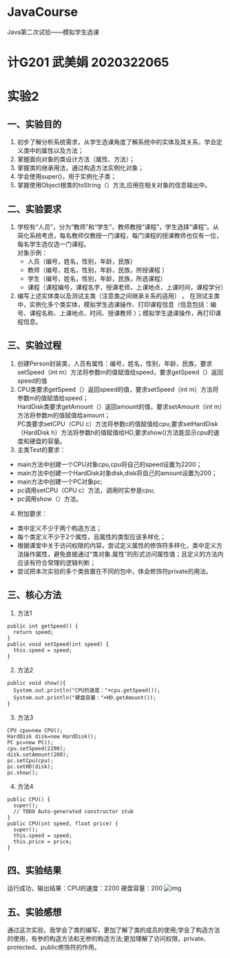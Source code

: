 # JavaCourse
Java第二次试验——模拟学生选课
# 计G201 武美娟 2020322065

# 实验2

## 一、实验目的
1. 初步了解分析系统需求，从学生选课角度了解系统中的实体及其关系，学会定义类中的属性以及方法；
2. 掌握面向对象的类设计方法（属性、方法）；
3. 掌握类的继承用法，通过构造方法实例化对象；
4. 学会使用super()，用于实例化子类；
5. 掌握使用Object根类的toString（）方法,应用在相关对象的信息输出中。
## 二、实验要求
1. 学校有“人员”，分为“教师”和“学生”，教师教授“课程”，学生选择“课程”。从简化系统考虑，每名教师仅教授一门课程，每门课程的授课教师也仅有一位，每名学生选仅选一门课程。  
对象示例： 	 
   * 人员（编号，姓名，性别，年龄，民族） 
   * 教师（编号，姓名，性别，年龄，民族，所授课程 ） 
   * 学生（编号，姓名，性别，年龄，民族，所选课程） 
   * 课程（课程编号，课程名字，授课老师，上课地点，上课时间，课程学分）
2. 编写上述实体类以及测试主类（注意类之间继承关系的适用） 。 
   在测试主类中，实例化多个类实体，模拟学生选课操作、打印课程信息（信息包括：编号、课程名称、上课地点、时间、授课教师 ）；模拟学生退课操作，再打印课程信息。  
## 三、实验过程
1. 创建Person封装类，人员有属性：编号，姓名，性别，年龄，民族，要求setSpeed（int m）方法将参数m的值赋值给speed，要求getSpeed（）返回speed的值
2. CPU类要求getSpeed（）返回speed的值，要求setSpeed（int m）方法将参数m的值赋值给speed；  
   HardDisk类要求getAmount（）返回amount的值，要求setAmount（int m）方法将参数m的值赋值给amount；  
   PC类要求setCPU（CPU c）方法将参数c的值赋值给cpu,要求setHardDisk（HardDisk h）方法将参数h的值赋值给HD,要求show()方法能显示cpu的速度和硬盘的容量。
3. 主类Test的要求：
  * main方法中创建一个CPU对象cpu,cpu将自己的speed设置为2200；
  * main方法中创建一个HardDisk对象disk,disk将自己的amount设置为200；
  * main方法中创建一个PC对象pc;
  * pc调用setCPU（CPU c）方法，调用时实参是cpu;
  * pc调用show（）方法。
4. 附加要求：
  * 类中定义不少于两个构造方法；
  * 每个类定义不少于2个属性，且属性的类型应该多样化；
  * 根据课堂中关于访问权限的内容，尝试定义属性的修饰符多样化，类中定义方法操作属性，避免直接通过“类对象.属性”的形式访问属性值；且定义的方法内应该有符合常理的逻辑判断；
  * 尝试把本次实验的多个类放置在不同的包中，体会修饰符private的用法。
## 三、核心方法
1. 方法1
```
public int getSpeed() {
  return speed;
}
public void setSpeed(int speed) {
  this.speed = speed;
}
 ```
 2. 方法2
 ```
 public void show(){
   System.out.println("CPU的速度："+cpu.getSpeed());
   System.out.println("硬盘容量："+HD.getAmount());
}
 ```
 3. 方法3
 ```
 CPU cpu=new CPU();
 HardDisk disk=new HardDisk();
 PC pc=new PC();
 cpu.setSpeed(2200);
 disk.setAmount(200);
 pc.setCpu(cpu);
 pc.setHD(disk);
 pc.show();
 ```
 4. 方法4
 ```
 public CPU() {
   super();
   // TODO Auto-generated constructor stub
 }
 public CPU(int speed, float price) {
   super();
   this.speed = speed;
   this.price = price;
 }
 ```
## 四、实验结果
  运行成功，输出结果：CPU的速度：2200   硬盘容量：200
  ![img](http://note.youdao.com/yws/public/resource/253af59d7c3cc80c27cd7edcfc8a506e/xmlnote/WEBRESOURCEed65ad4dbc90574ec7d9e524bb29c401/13)
  
## 五、实验感想
  通过这次实验，我学会了类的编写，更加了解了类的成员的使用;学会了构造方法的使用，有参的构造方法和无参的构造方法;更加理解了访问权限，private、protected、public修饰符的作用。

